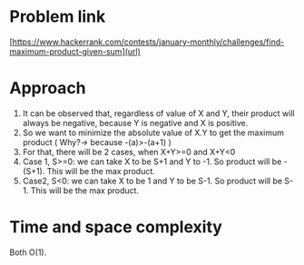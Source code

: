 # Problem link
[https://www.hackerrank.com/contests/january-monthly/challenges/find-maximum-product-given-sum](url)
# Approach
1. It can be observed that, regardless of value of X and Y, their product will always be negative, because Y is negative and X is positive.
2. So we want to minimize the absolute value of X.Y to get the maximum product ( Why?-> because -(a)>-(a+1) )
3. For that, there will be 2 cases, when X+Y>=0 and X+Y<0
4. Case 1, S>=0: we can take X to be S+1 and Y to -1. So product will be -(S+1). This will be the max product.
5. Case2, S<0: we can take X to be 1 and Y to be S-1. So product will be S-1. This will be the max product.

# Time and space complexity
Both O(1).

